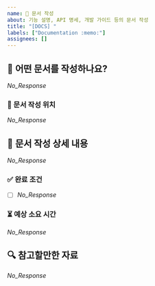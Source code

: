 ```yaml
---
name: 📝 문서 작성
about: 기능 설명, API 명세, 개발 가이드 등의 문서 작성
title: "[DOCS] "
labels: ["Documentation :memo:"]
assignees: []
---
```


## 📌 어떤 문서를 작성하나요?

<!--
  작성하려는 문서의 종류와 목적을 3줄 이내로 간결하게 설명해주세요.
  이 문서가 왜 필요한가요? 어떤 개발 흐름에 도움이 되나요?
  (예시) 프론트-백엔드 API 연동을 위해 API 구조를 명세한다.
-->

_No_Response_

### 📂 문서 작성 위치

<!--
  이 문서는 어디에 작성되나요? 문서 작성 위치를 알려주세요.
  (예시) [Notion](https://...), [Wiki](https://...)
-->

_No_Response_

## 📜 문서 작성 상세 내용

<!--
  문서에 포함되어야 할 항목들을 구체적으로 나열해주세요.
  (예시) 백엔드 API 기본 형식 설정, 응답코드 설정
-->

_No_Response_

### ✅ 완료 조건

<!--
  어떤 상태가 되면 문서 작성이 완료된 것으로 간주하나요?
  (예시)
-->

- [ ] _No_Response_

### ⏳ 예상 소요 시간

<!--
  예상되는 작업 소요 시간을 대략적으로 입력해주세요.
-->

_No_Response_

## 🔍 참고할만한 자료

<!--
  관련 문서, 이전 이슈, 외부 링크 등을 자유롭게 추가하세요.
  (예시) [스프링부트 @RestController 설계](https://...)
-->

_No_Response_
